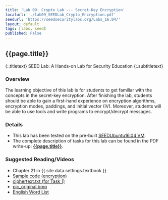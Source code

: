 ```yaml
---
title: 'Lab 09: Crypto Lab --- Secret-Key Encryption'
localurl: './lab09_SEEDLab_Crypto_Encryption.pdf'
seedurl: 'https://seedsecuritylabs.org/Labs_16.04/'
layout: default
tags: [labs, seed]
published: False
---
```


## {{page.title}}
{:.titletext}
SEED Lab: A Hands-on Lab for Security Education
{:.subtitletext}

### Overview

The learning objective of this lab is for students to get familiar with the concepts in the secret-key encryption.
After finishing the lab, students should be able to gain a first-hand experience on encryption algorithms, encryption modes, paddings, and initial vector (IV).
Moreover, students will be able to use tools and write programs to encrypt/decrypt messages.

### Details

- This lab has been tested on the pre-built [SEEDUbuntu16.04 VM](https://seedsecuritylabs.org/lab_env.html).
- The complete description of tasks for this lab can be found in the PDF write-up: **[{{page.title}}]({{page.localurl}})**.

### Suggested Reading/Videos

- Chapter 21 in {{ site.data.settings.textbook }}
- [Sample code (encryption)](https://www.openssl.org/docs/man1.0.2/man3/EVP_EncryptInit.html)
- [ciphertext.txt (for Task 1)](https://seedsecuritylabs.org/Labs_16.04/Crypto/Crypto_Encryption/files/ciphertext.txt)
- [pic_original.bmp](https://seedsecuritylabs.org/Labs_16.04/Crypto/Crypto_Encryption/files/pic_original.bmp)
- [English Word List](https://seedsecuritylabs.org/Labs_16.04/Crypto/Crypto_Encryption/files/words.txt)
